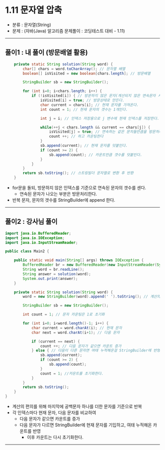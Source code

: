 
# 1.11 문자열 압축

- 분류 : 문자열(String)
- 문제 : (자바(Java) 알고리즘 문제풀이 : 코딩테스트 대비 - 1.11)

---

## 풀이1 : 내 풀이 (방문배열 활용)
```java
    private static String solution(String word) {
        char[] chars = word.toCharArray(); // 문자열 배열
        boolean[] isVisited = new boolean[chars.length]; // 방문배열

        StringBuilder sb = new StringBuilder();

        for (int i=0; i<chars.length; i++) {
            if (!isVisited[i]) { // 방문하지 않은 문자(계산되지 않은 연속문자 시작점)
                isVisited[i] = true; // 방문상태로 만든다.
                char current = chars[i]; // 현재 문자를 가져온다.
                int count = 1; // 현재 문자의 갯수는 1개인다.

                int j = i; // 인덱스 저장용으로 j 변수에 현재 인덱스를 저장한다.

                while(++j < chars.length && current == chars[j]) { 
                    isVisited[j] = true; // 연속하는 같은 문자들만큼을 방문처리
                    count ++; // 하고 카운팅한다
                }
                sb.append(current); // 현재 문자를 덧붙인다.
                if (count >= 2) {
                    sb.append(count); // 카운트만큼 갯수를 덧붙인다.
                }
            }
        }
        return sb.toString(); // 스트링빌더 문자열로 변환 후 반환
    }
```
- for문을 돌되, 방문하지 않은 인덱스를 기준으로 연속된 문자의 갯수를 센다.
  - 연속된 문자가 나오는 부분은 방문처리한다.
- 반복 문자, 문자의 갯수를 StringBuilder에 append 한다.

---

## 풀이2 : 강사님 풀이
```java
import java.io.BufferedReader;
import java.io.IOException;
import java.io.InputStreamReader;

public class Main2 {

    public static void main(String[] args) throws IOException {
        BufferedReader br = new BufferedReader(new InputStreamReader(System.in));
        String word = br.readLine();
        String answer = solution(word);
        System.out.print(answer);
    }

    private static String solution(String word) {
        word = new StringBuilder(word).append(' ').toString(); // 계산의 편의를 위해 마지막 한칸을 공백을 추가

        StringBuilder sb = new StringBuilder();

        int count = 1; // 문자 카운팅은 1로 초기화

        for (int i=0; i<word.length()-1; i++) {
            char current = word.charAt(i); // 현재 문자
            char next = word.charAt(i+1); // 다음 문자

            if (current == next) {
                count ++; // 다음 문자가 같으면 카운트 증가
            } else { // 다음이 다른 문자면 여태 누적해온걸 StringBuilder에 반영한다.
                sb.append(current);
                if (count >= 2) {
                    sb.append(count);
                }
                count = 1; //카운트를 초기화한다.
            }
        }
        return sb.toString();
    }
}
```
- 계산의 편의를 위해 마지막에 공백문자 하나를 더한 문자를 기준으로 반복
- 각 인덱스마다 현재 문자, 다음 문자를 비교하여 
  - 다음 문자가 같으면 카운트를 증가
  - 다음 문자가 다르면 StringBuilder에 현재 문자를 기입하고, 여태 누적해온 카운트를 반영
    - 이후 카운트는 다시 초기화한다.

---
